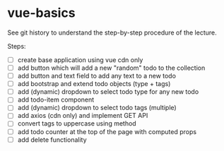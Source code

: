 # vue-basics

See git history to understand the step-by-step procedure of the lecture.

Steps:
- [ ] create base application using vue cdn only
- [ ] add button which will add a new "random" todo to the collection
- [ ] add button and text field to add any text to a new todo
- [ ] add bootstrap and extend todo objects (type + tags)
- [ ] add (dynamic) dropdown to select todo type for any new todo
- [ ] add todo-item component
- [ ] add (dynamic) dropdown to select todo tags (multiple)
- [ ] add axios (cdn only) and implement GET API
- [ ] convert tags to uppercase using method
- [ ] add todo counter at the top of the page with computed props
- [ ] add delete functionality